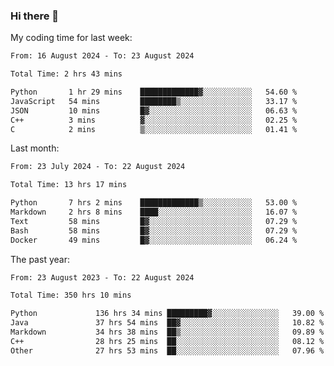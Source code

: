 ### Hi there 👋

My coding time for last week:

<!--START_SECTION:week-->

```txt
From: 16 August 2024 - To: 23 August 2024

Total Time: 2 hrs 43 mins

Python       1 hr 29 mins    █████████████▓░░░░░░░░░░░   54.60 %
JavaScript   54 mins         ████████▒░░░░░░░░░░░░░░░░   33.17 %
JSON         10 mins         █▓░░░░░░░░░░░░░░░░░░░░░░░   06.63 %
C++          3 mins          ▓░░░░░░░░░░░░░░░░░░░░░░░░   02.25 %
C            2 mins          ▒░░░░░░░░░░░░░░░░░░░░░░░░   01.41 %
```

<!--END_SECTION:week-->

Last month:

<!--START_SECTION:month-->

```txt
From: 23 July 2024 - To: 22 August 2024

Total Time: 13 hrs 17 mins

Python       7 hrs 2 mins    █████████████▒░░░░░░░░░░░   53.00 %
Markdown     2 hrs 8 mins    ████░░░░░░░░░░░░░░░░░░░░░   16.07 %
Text         58 mins         █▓░░░░░░░░░░░░░░░░░░░░░░░   07.29 %
Bash         58 mins         █▓░░░░░░░░░░░░░░░░░░░░░░░   07.29 %
Docker       49 mins         █▓░░░░░░░░░░░░░░░░░░░░░░░   06.24 %
```

<!--END_SECTION:month-->

The past year:

<!--START_SECTION:year-->

```txt
From: 23 August 2023 - To: 22 August 2024

Total Time: 350 hrs 10 mins

Python             136 hrs 34 mins █████████▓░░░░░░░░░░░░░░░   39.00 %
Java               37 hrs 54 mins  ██▓░░░░░░░░░░░░░░░░░░░░░░   10.82 %
Markdown           34 hrs 38 mins  ██▒░░░░░░░░░░░░░░░░░░░░░░   09.89 %
C++                28 hrs 25 mins  ██░░░░░░░░░░░░░░░░░░░░░░░   08.12 %
Other              27 hrs 53 mins  ██░░░░░░░░░░░░░░░░░░░░░░░   07.96 %
```

<!--END_SECTION:year-->

